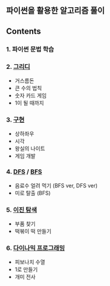 ## 파이썬을 활용한 알고리즘 풀이

## Contents

### 1. 파이썬 문법 학습
### 2. [그리디](/Greedy)
+ 거스름돈
+ 큰 수의 법칙
+ 숫자 카드 게임
+ 1이 될 때까지
### 3. [구현](/Implementation)
+ 상하좌우
+ 시각
+ 왕실의 나이트
+ 게임 개발
### 4. [DFS](/DFS) / [BFS](/BFS)
+ 음료수 얼려 먹기 (BFS ver, DFS ver)
+ 미로 탈출 (BFS)
### 5. [이진 탐색](/BinarySearch)
+ 부품 찾기
+ 떡볶이 떡 만들기
### 6. [다이나믹 프로그래밍](/DynamicProgramming)
+ 피보나치 수열
+ 1로 만들기
+ 개미 전사
